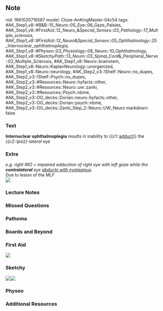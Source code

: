 ## Note
nid: 1661020716587
model: Cloze-AnKingMaster-04c54
tags: #AK_Step1_v8::#B&B::15_Neuro::05_Eye::06_Gaze_Palsies, #AK_Step1_v8::#FirstAid::12_Neuro_&_Special_Senses::03_Pathology::17_Multiple_sclerosis, #AK_Step1_v8::#FirstAid::12_Neuro_&_Special_Senses::05_Ophthalmology::25_Internuclear_ophthalmoplegia, #AK_Step1_v8::#Physeo::03_Physiology::08_Neuro::10_Ophthalmology, #AK_Step1_v8::#SketchyPath::13_Neuro::03_Spinal_Cord_&_Peripheral_Nerve::02_Multiple_Sclerosis, #AK_Step1_v8::Neuro::brainstem, #AK_Step1_v8::Neuro::KaplanNeurology::unorganized, #AK_Step1_v8::Neuro::neurology, #AK_Step2_v3::!Shelf::Neuro::no_dupes, #AK_Step2_v3::!Shelf::Psych::no_dupes, #AK_Step2_v3::#Resources::Neuro::hyfacts::other, #AK_Step2_v3::#Resources::Neuro::uw::zanki, #AK_Step2_v3::#Resources::Psych::nbme, #AK_Step2_v3::OG_decks::Dorian::neuro::hyfacts::other, #AK_Step2_v3::OG_decks::Dorian::psych::nbme, #AK_Step2_v3::OG_decks::Zanki_Step_2::Neuro::UW_Neuro
markdown: false

### Text
<div>
  <b>Internuclear ophthalmoplegia</b> results in inability to
  {{c1::<u>adduct</u>}} the <i>{{c2::ipsi}}-lateral</i> eye
</div>

### Extra
<div>
  <i>e.g. right INO = impaired adduction of right eye with left
  gaze</i> <i>while the <b>contralateral</b> eye <u>abducts with
  nystagmus</u>.</i>
</div>
<div>
  Due to lesion of the MLF
</div>
<div><img src="paste-110505213558959.jpg" class="resizer"></div>

### Lecture Notes


### Missed Questions


### Pathoma


### Boards and Beyond


### First Aid
<img src="tmpq8cLXy.png">

### Sketchy
<img src= 
"MS%20internuclear%20opthalmoplegia%20adduction_1566160514431.jpg"><img src="Zoverall%20picture%20(102)_1566160514431.JPG">

### Physeo


### Additional Resources

